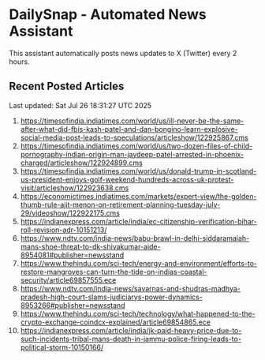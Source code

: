 # DailySnap - Automated News Assistant

This assistant automatically posts news updates to X (Twitter) every 2 hours.

## Recent Posted Articles

Last updated: Sat Jul 26 18:31:27 UTC 2025

1. https://timesofindia.indiatimes.com/world/us/ill-never-be-the-same-after-what-did-fbis-kash-patel-and-dan-bongino-learn-explosive-social-media-post-leads-to-speculations/articleshow/122925867.cms
2. https://timesofindia.indiatimes.com/world/us/two-dozen-files-of-child-pornography-indian-origin-man-jaydeep-patel-arrested-in-phoenix-charged/articleshow/122924899.cms
3. https://timesofindia.indiatimes.com/world/us/donald-trump-in-scotland-us-president-enjoys-golf-weekend-hundreds-across-uk-protest-visit/articleshow/122923638.cms
4. https://economictimes.indiatimes.com/markets/expert-view/the-golden-thumb-rule-ajit-menon-on-retirement-planning-tuesday-july-29/videoshow/122922175.cms
5. https://indianexpress.com/article/india/ec-citizenship-verification-bihar-roll-revision-adr-10151213/
6. https://www.ndtv.com/india-news/babu-brawl-in-delhi-siddaramaiah-mans-shoe-threat-to-dk-shivakumar-aide-8954081#publisher=newsstand
7. https://www.thehindu.com/sci-tech/energy-and-environment/efforts-to-restore-mangroves-can-turn-the-tide-on-indias-coastal-security/article69857555.ece
8. https://www.ndtv.com/india-news/savarnas-and-shudras-madhya-pradesh-high-court-slams-judiciarys-power-dynamics-8953266#publisher=newsstand
9. https://www.thehindu.com/sci-tech/technology/what-happened-to-the-crypto-exchange-coindcx-explained/article69854865.ece
10. https://indianexpress.com/article/india/jk-paid-heavy-price-due-to-such-incidents-tribal-mans-death-in-jammu-police-firing-leads-to-political-storm-10150166/
